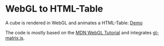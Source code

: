 # WebGL to HTML-Table

A cube is rendered in WebGL and animates a HTML-Table:
[Demo](https://tok.github.io/webgl-to-html-table/index.html)

The code is mostly based on the [MDN WebGL Tutorial](https://developer.mozilla.org/en-US/docs/Web/API/WebGL_API/Tutorial/Creating_3D_objects_using_WebGL)
and integrates [gl-matrix.js](https://github.com/mdn/webgl-examples/blob/gh-pages/tutorial/gl-matrix.js).
